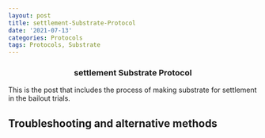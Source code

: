 ```yaml
---
layout: post
title: settlement-Substrate-Protocol
date: '2021-07-13'
categories: Protocols
tags: Protocols, Substrate
---
```

### <center> settlement Substrate Protocol </center>
This is the post that includes the process of making substrate for settlement in the bailout trials.
## Troubleshooting and alternative methods
